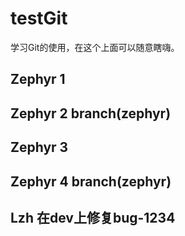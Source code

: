 # testGit
学习Git的使用，在这个上面可以随意瞎嗨。
## Zephyr 1
## Zephyr 2 branch(zephyr)
## Zephyr 3
## Zephyr 4 branch(zephyr)
## Lzh 在dev上修复bug-1234
